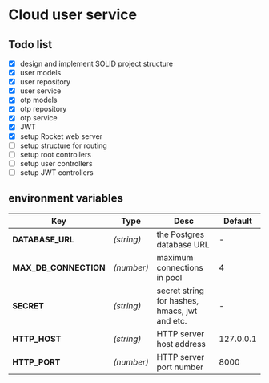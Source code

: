 # Cloud user service

## Todo list

- [x] design and implement SOLID project structure
- [x] user models
- [x] user repository
- [x] user service
- [x] otp models
- [x] otp repository
- [x] otp service
- [x] JWT
- [x] setup Rocket web server
- [ ] setup structure for routing
- [ ] setup root controllers
- [ ] setup user controllers
- [ ] setup JWT controllers

## environment variables

| Key | Type | Desc | Default |
|---|---|---|---|
|**DATABASE_URL**|_(string)_|the Postgres database URL|-|
|**MAX_DB_CONNECTION**|_(number)_|maximum connections in pool|4|
|**SECRET**|_(string)_|secret string for hashes, hmacs, jwt and etc.|-|
|**HTTP_HOST**|_(string)_|HTTP server host address|127.0.0.1|
|**HTTP_PORT**|_(number)_|HTTP server port number|8000|
